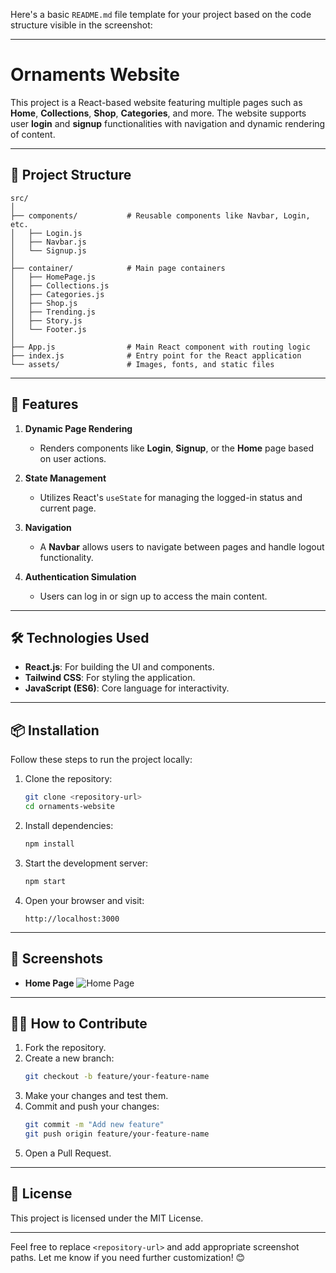 Here's a basic `README.md` file template for your project based on the code structure visible in the screenshot:

---

# Ornaments Website

This project is a React-based website featuring multiple pages such as **Home**, **Collections**, **Shop**, **Categories**, and more. The website supports user **login** and **signup** functionalities with navigation and dynamic rendering of content.

---

## 📁 **Project Structure**

```
src/
│
├── components/           # Reusable components like Navbar, Login, etc.
│   ├── Login.js
│   ├── Navbar.js
│   └── Signup.js
│
├── container/            # Main page containers
│   ├── HomePage.js
│   ├── Collections.js
│   ├── Categories.js
│   ├── Shop.js
│   ├── Trending.js
│   ├── Story.js
│   └── Footer.js
│
├── App.js                # Main React component with routing logic
├── index.js              # Entry point for the React application
└── assets/               # Images, fonts, and static files
```

---

## 🚀 **Features**

1. **Dynamic Page Rendering**
   - Renders components like **Login**, **Signup**, or the **Home** page based on user actions.

2. **State Management**
   - Utilizes React's `useState` for managing the logged-in status and current page.

3. **Navigation**
   - A **Navbar** allows users to navigate between pages and handle logout functionality.

4. **Authentication Simulation**
   - Users can log in or sign up to access the main content.

---

## 🛠️ **Technologies Used**

- **React.js**: For building the UI and components.
- **Tailwind CSS**: For styling the application.
- **JavaScript (ES6)**: Core language for interactivity.

---

## 📦 **Installation**

Follow these steps to run the project locally:

1. Clone the repository:
   ```bash
   git clone <repository-url>
   cd ornaments-website
   ```

2. Install dependencies:
   ```bash
   npm install
   ```

3. Start the development server:
   ```bash
   npm start
   ```

4. Open your browser and visit:
   ```
   http://localhost:3000
   ```

---

## 📸 **Screenshots**

- **Home Page**
  ![Home Page](../frontend_react/public/assets/image.png)

---

## 🧑‍💻 **How to Contribute**

1. Fork the repository.
2. Create a new branch:
   ```bash
   git checkout -b feature/your-feature-name
   ```
3. Make your changes and test them.
4. Commit and push your changes:
   ```bash
   git commit -m "Add new feature"
   git push origin feature/your-feature-name
   ```
5. Open a Pull Request.

---

## 📝 **License**

This project is licensed under the MIT License. 

---

Feel free to replace `<repository-url>` and add appropriate screenshot paths. Let me know if you need further customization! 😊